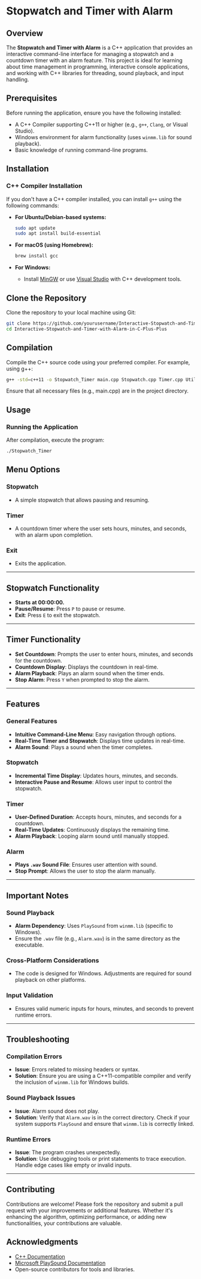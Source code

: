 # Stopwatch and Timer with Alarm

## Overview
The **Stopwatch and Timer with Alarm** is a C++ application that provides an interactive command-line interface for managing a stopwatch and a countdown timer with an alarm feature. This project is ideal for learning about time management in programming, interactive console applications, and working with C++ libraries for threading, sound playback, and input handling.

## Prerequisites
Before running the application, ensure you have the following installed:
- A C++ Compiler supporting C++11 or higher (e.g., `g++`, `Clang`, or Visual Studio).
- Windows environment for alarm functionality (uses `winmm.lib` for sound playback).
- Basic knowledge of running command-line programs.

## Installation

### C++ Compiler Installation
If you don't have a C++ compiler installed, you can install `g++` using the following commands:


- **For Ubuntu/Debian-based systems:**
  ```bash
  sudo apt update
  sudo apt install build-essential
  ```

- **For macOS (using Homebrew):**
    ```bash
    brew install gcc
    ```

- **For Windows:**
    - Install [MinGW](http://www.mingw.org/) or use [Visual Studio](https://visualstudio.microsoft.com/) with C++ development tools.

## Clone the Repository
Clone the repository to your local machine using Git:
```bash
git clone https://github.com/yourusername/Interactive-Stopwatch-and-Timer-with-Alarm-in-C-Plus-Plus.git
cd Interactive-Stopwatch-and-Timer-with-Alarm-in-C-Plus-Plus
```

## Compilation
Compile the C++ source code using your preferred compiler. For example, using g++:
```bash
g++ -std=c++11 -o Stopwatch_Timer main.cpp Stopwatch.cpp Timer.cpp Utils.cpp -lwinmm
```
Ensure that all necessary files (e.g., main.cpp) are in the project directory.

## Usage

### Running the Application
After compilation, execute the program:

```bash
./Stopwatch_Timer
```

## Menu Options

### Stopwatch
- A simple stopwatch that allows pausing and resuming.

### Timer
- A countdown timer where the user sets hours, minutes, and seconds, with an alarm upon completion.

### Exit
- Exits the application.

---

## Stopwatch Functionality
- **Starts at 00:00:00.**
- **Pause/Resume**: Press `P` to pause or resume.
- **Exit**: Press `E` to exit the stopwatch.

---

## Timer Functionality
- **Set Countdown**: Prompts the user to enter hours, minutes, and seconds for the countdown.
- **Countdown Display**: Displays the countdown in real-time.
- **Alarm Playback**: Plays an alarm sound when the timer ends.
- **Stop Alarm**: Press `Y` when prompted to stop the alarm.

---

## Features

### General Features
- **Intuitive Command-Line Menu**: Easy navigation through options.
- **Real-Time Timer and Stopwatch**: Displays time updates in real-time.
- **Alarm Sound**: Plays a sound when the timer completes.

### Stopwatch
- **Incremental Time Display**: Updates hours, minutes, and seconds.
- **Interactive Pause and Resume**: Allows user input to control the stopwatch.

### Timer
- **User-Defined Duration**: Accepts hours, minutes, and seconds for a countdown.
- **Real-Time Updates**: Continuously displays the remaining time.
- **Alarm Playback**: Looping alarm sound until manually stopped.

### Alarm
- **Plays `.wav` Sound File**: Ensures user attention with sound.
- **Stop Prompt**: Allows the user to stop the alarm manually.

---

## Important Notes

### Sound Playback
- **Alarm Dependency**: Uses `PlaySound` from `winmm.lib` (specific to Windows).
- Ensure the `.wav` file (e.g., `Alarm.wav`) is in the same directory as the executable.

### Cross-Platform Considerations
- The code is designed for Windows. Adjustments are required for sound playback on other platforms.

### Input Validation
- Ensures valid numeric inputs for hours, minutes, and seconds to prevent runtime errors.

---

## Troubleshooting

### Compilation Errors
- **Issue**: Errors related to missing headers or syntax.
- **Solution**: Ensure you are using a C++11-compatible compiler and verify the inclusion of `winmm.lib` for Windows builds.

### Sound Playback Issues
- **Issue**: Alarm sound does not play.
- **Solution**: Verify that `Alarm.wav` is in the correct directory. Check if your system supports `PlaySound` and ensure that `winmm.lib` is correctly linked.

### Runtime Errors
- **Issue**: The program crashes unexpectedly.
- **Solution**: Use debugging tools or print statements to trace execution. Handle edge cases like empty or invalid inputs.

---
   
## Contributing
Contributions are welcome! Please fork the repository and submit a pull request with your improvements or additional features. Whether it's enhancing the algorithm, optimizing performance, or adding new functionalities, your contributions are valuable.

## Acknowledgments

- [C++ Documentation](https://en.cppreference.com/w/)
- [Microsoft PlaySound Documentation](https://learn.microsoft.com/en-us/windows/win32/api/mmeapi/nf-mmeapi-playsound)
- Open-source contributors for tools and libraries.

